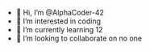 - 👋 Hi, I’m @AlphaCoder-42
- 👀 I’m interested in coding 
- 🌱 I’m currently learning 12
- 💞️ I’m looking to collaborate on no one 

<!---
AlphaCoder-42/AlphaCoder-42 is a ✨ special ✨ repository because its `README.md` (this file) appears on your GitHub profile.
You can click the Preview link to take a look at your changes.
--->
